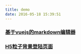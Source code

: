 ```yaml
---
title: demo
date: 2016-05-18 15:39:51
---
```


### [基于vuejs的markdown编辑器](/demo/md.html)
### [H5粒子背景登陆页面](/demo/particles.html)
